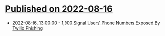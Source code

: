 # [Published on 2022-08-16](index.md)

* [2022-08-16, 13:00:00](https://it.slashdot.org/story/22/08/15/2234225/1900-signal-users-phone-numbers-exposed-by-twilio-phishing?utm_source=rss1.0mainlinkanon&utm_medium=feed) - [1,900 Signal Users' Phone Numbers Exposed By Twilio Phishing](https://it.slashdot.org/story/22/08/15/2234225/1900-signal-users-phone-numbers-exposed-by-twilio-phishing?utm_source=rss1.0mainlinkanon&utm_medium=feed)
